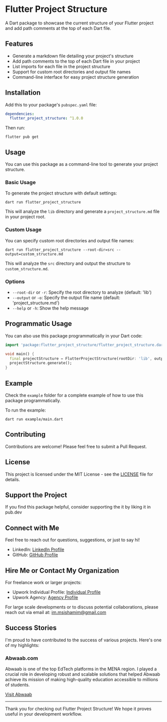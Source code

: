 # Flutter Project Structure

A Dart package to showcase the current structure of your Flutter project and add path comments at the top of each Dart file.

## Features

- Generate a markdown file detailing your project's structure
- Add path comments to the top of each Dart file in your project
- List imports for each file in the project structure
- Support for custom root directories and output file names
- Command-line interface for easy project structure generation

## Installation

Add this to your package's `pubspec.yaml` file:

```yaml
dependencies:
  flutter_project_structure: ^1.0.0
```

Then run:

```
flutter pub get
```

## Usage

You can use this package as a command-line tool to generate your project structure.

### Basic Usage

To generate the project structure with default settings:

```
dart run flutter_project_structure
```

This will analyze the `lib` directory and generate a `project_structure.md` file in your project root.

### Custom Usage

You can specify custom root directories and output file names:

```
dart run flutter_project_structure --root-dir=src --output=custom_structure.md
```

This will analyze the `src` directory and output the structure to `custom_structure.md`.

### Options

- `--root-dir` or `-r`: Specify the root directory to analyze (default: 'lib')
- `--output` or `-o`: Specify the output file name (default: 'project_structure.md')
- `--help` or `-h`: Show the help message

## Programmatic Usage

You can also use this package programmatically in your Dart code:

```dart
import 'package:flutter_project_structure/flutter_project_structure.dart';

void main() {
  final projectStructure = FlutterProjectStructure(rootDir: 'lib', outputFile: 'project_structure.md');
  projectStructure.generate();
}
```

## Example

Check the `example` folder for a complete example of how to use this package programmatically.

To run the example:

```
dart run example/main.dart
```

## Contributing

Contributions are welcome! Please feel free to submit a Pull Request.

## License

This project is licensed under the MIT License - see the [LICENSE](LICENSE) file for details.

## Support the Project

If you find this package helpful, consider supporting the it by liking it in pub.dev

## Connect with Me

Feel free to reach out for questions, suggestions, or just to say hi!

- LinkedIn: [LinkedIn Profile](https://www.linkedin.com/in/msishamim)
- GitHub: [GitHub Profile](https://github.com/msi-shamim)

## Hire Me or Contact My Organization

For freelance work or larger projects:

- Upwork Individual Profile: [Individual Profile](https://upwork.com/freelancers/msifullstack)
- Upwork Agency: [Agency Profile](https://www.upwork.com/agencies/incrementsinc/)

For large scale developments or to discuss potential collaborations, please reach out via email at: im.msishamim@gmail.com

## Success Stories

I'm proud to have contributed to the success of various projects. Here's one of my highlights:

### Abwaab.com

Abwaab is one of the top EdTech platforms in the MENA region. I played a crucial role in developing robust and scalable solutions that helped Abwaab achieve its mission of making high-quality education accessible to millions of students.

[Visit Abwaab](https://www.abwaab.com)

---

Thank you for checking out Flutter Project Structure! We hope it proves useful in your development workflow.
